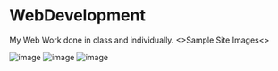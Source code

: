 # WebDevelopment
My Web Work done in class and individually.
<>Sample Site Images<>

![image](https://user-images.githubusercontent.com/75819639/234446529-4c7207bc-d85e-44dc-bacf-32487fd77927.png)
![image](https://user-images.githubusercontent.com/75819639/234446597-627e4614-9d2a-4eee-9eb5-cbda9c7bc894.png)
![image](https://user-images.githubusercontent.com/75819639/234446697-45a2324f-6daa-4c3f-92a0-905a867e6e0c.png)
